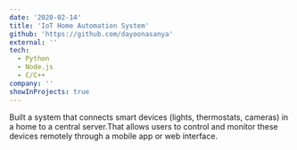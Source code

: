 ```yaml
---
date: '2020-02-14'
title: 'IoT Home Automation System'
github: 'https://github.com/dayoonasanya'
external: ''
tech:
  - Python
  - Node.js
  - C/C++
company: ''
showInProjects: true
---
```


Built a system that connects smart devices (lights, thermostats, cameras) in a home to a central server.That allows users to control and monitor these devices remotely through a mobile app or web interface.